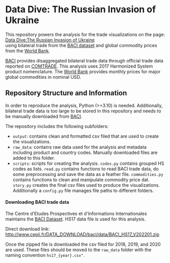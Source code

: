 # Data Dive: The Russian Invasion of Ukraine

This repository powers the analysis for the trade visualizations on the page: 
[Data Dive:The Russian Invasion of Ukraine](https://www.one.org/africa/issues/covid-19-tracker/explore-ukraine/)  
using bilateral trade from the
[BACI dataset](http://www.cepii.fr/cepii/en/bdd_modele/presentation.asp?id=37) 
and global commodity prices from the 
[World Bank](https://www.worldbank.org/en/research/commodity-markets#1).


[BACI](http://www.cepii.fr/cepii/en/bdd_modele/presentation.asp?id=37)
provides disaggregated bilateral trade data through official trade data reported on
[COMTRADE](https://comtrade.un.org/). This analysis uses 2017 Harmonized System product nomenclature.
The [World Bank](https://www.worldbank.org/en/research/commodity-markets#1)
provides monthly prices for major global commodities in nominal USD.


## Repository Structure and Information

In order to reproduce the analysis, Python (>=3.10) is needed. Additionally, bilateral
trade data is too large to be stored in this repository and needs to be manually 
downloaded from [BACI](http://www.cepii.fr/cepii/en/bdd_modele/presentation.asp?id=37).

The repository includes the following subfolders:
- `output`: contains clean and formatted csv filed that are used to create the visualizations.
- `raw_data`: contains raw data used for the analysis and metadata including product and country
codes. Manually downloaded files are added to this folder.
- `scripts`: scripts for creating the analysis. `codes.py` contains grouped HS codes as lists. 
`read.py` contains functions to read BACI trade data, do some preprocessing and save the data
as a feather file. `commodities.py` contains functions to clean and manipulate commodity price dat.
`story.py` creates the final csv files used to produce the visualizations. 
Additionally a `config.py` file manages file paths to different folders.

#### Downloading BACI trade data

The Centre d'Etudes Prospectives et d'Informations Internationales maintains the
[BACI Dataset](http://www.cepii.fr/cepii/en/bdd_modele/presentation.asp?id=37). HS17 data file 
is used for this analysis.

Direct download link: http://www.cepii.fr/DATA_DOWNLOAD/baci/data/BACI_HS17_V202201.zip

Once the zipped file is downloaded the csv filed for 2018, 2019, and 2020 are used. 
These files should be moved to the `raw_data` folder with the naming convention `hs17_{year}.csv"`.








